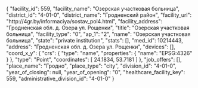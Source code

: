 {
    "facility_id": 559,
    "facility_name": "Озерская участковая больница",
    "district_id": "4-01-0",
    "district_name": "Гродненский район",
    "facility_url": "http:\/\/4gr.by\/informaciya\/sostav_pol4.html",
    "facility_address": "Гродненская обл. д. Озера ул. Рощенки",
    "title": "Озерская участковая больница",
    "facility_type": "0",
    "ap_1": "2",
    "name": "Озерская участковая больница",
    "state": "private institution",
    "stats": [],
    "med_id": 10214443,
    "address": "Гродненская обл. д. Озера ул. Рощенки",
    "devices": [],
    "coord_x_y": {
        "crs": {
            "type": "name",
            "properties": {
                "name": "EPSG:4326"
            }
        },
        "type": "Point",
        "coordinates": [
            24.1834,
            53.7181
        ]
    },
    "job_offers": [],
    "place_name": "Гродно",
    "place_type": "city",
    "division_id": "4-01-0",
    "year_of_closing": null,
    "year_of_opening": "0",
    "healthcare_facility_key": 559,
    "administrative_division_id": "4-01-0"
}
